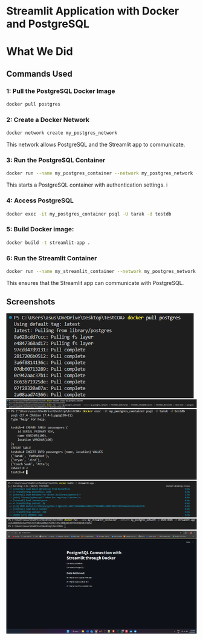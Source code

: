 # Streamlit Application with Docker and PostgreSQL
# What We Did


## Commands Used

 
### 1: Pull the PostgreSQL Docker Image
```sh
docker pull postgres
```

### 2: Create a Docker Network
```sh
docker network create my_postgres_network
```
This network allows PostgreSQL and the Streamlit app to communicate.

### 3: Run the PostgreSQL Container
```sh
docker run --name my_postgres_container --network my_postgres_network -e POSTGRES_USER=tarak -e POSTGRES_PASSWORD=secret -e POSTGRES_DB=testdb -p 5432:5432 -d postgres
```
This starts a PostgreSQL container with authentication settings.
i
### 4: Access PostgreSQL
```sh
docker exec -it my_postgres_container psql -U tarak -d testdb
```

### 5: Build Docker image:
```bash
docker build -t streamlit-app .
```

### 6: Run the Streamlit Container
```sh
docker run --name my_streamlit_container --network my_postgres_network -p 8501:8501 -d streamlit-app
```
This ensures that the Streamlit app can communicate with PostgreSQL.

## Screenshots

![Screenshot 1](images/Screenshot%202025-04-23%20164611.png)
![Screenshot 2](images/Screenshot%202025-04-23%20164643.png)
![Screenshot 3](images/Screenshot%202025-04-23%20164657.png)
![Screenshot 4](images/Screenshot%202025-04-23%20164725.png)
![Screenshot 5](images/Screenshot%202025-04-23%20164746.png)
![Screenshot 6](images/Screenshot%202025-04-23%20165117.png)